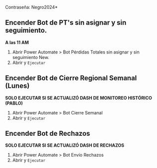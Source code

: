 Contraseña: Negro2024*


## Encender Bot de PT's sin asignar y sin seguimiento.
**A las 11 AM**
1. Abrir Power Automate > Bot Pérdidas Totales sin asignar y sin seguimiento New.
2. Abrir y `Ejecutar`

## Encender Bot de Cierre Regional Semanal (Lunes)
**SOLO EJECUTAR SI SE ACTUALIZÓ DASH DE MONITOREO HISTÓRICO (PABLO)**
1. Abrir Power Automate > Bot Cierre Semanal
2. Abrir y `Ejecutar`

## Encender Bot de Rechazos
**SOLO EJECUTAR SI SE ACTUALIZÓ DASH DE RECHAZOS**
1. Abrir Power Automate > Bot Envío Rechazos
2. Abrir y `Ejecutar`
